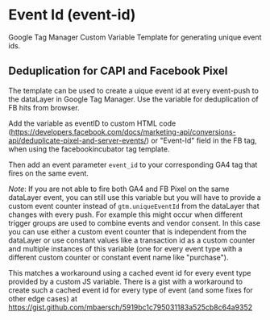 # Event Id (event-id)
Google Tag Manager Custom Variable Template for generating unique event ids.

## Deduplication for CAPI and Facebook Pixel
The template can be used to create a uique event id at every event-push to the dataLayer in Google Tag Manager. Use the variable for deduplication of FB hits from browser. 

Add the variable as eventID to custom HTML code (https://developers.facebook.com/docs/marketing-api/conversions-api/deduplicate-pixel-and-server-events/) or "Event-Id" field in the FB tag, when using the facebookincubator tag template.

Then add an event parameter `event_id` to your corresponding GA4 tag that fires on the same event. 

*Note*: If you are not able to fire both GA4 and FB Pixel on the same dataLayer event, you can still use this variable but you will have to provide a custom event counter instead of `gtm.uniqueEventId` from the dataLayer that changes with every push. For example this might occur when different trigger groups are used to combine events and vendor consent. In this case you can use either a custom event counter that is independent from the dataLayer or use constant values like a transaction id as a custom counter and multiple instances of this variable (one for every event type with a different custom counter or constant event name like "purchase"). 

This matches a workaround using a cached event id for every event type provided by a custom JS variable. There is a gist with a workaround to create such a cached event id for every type of event (and some fixes for other edge cases) at https://gist.github.com/mbaersch/5919bc1c795031183a525cb8c64a9352  
